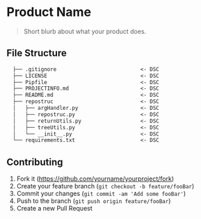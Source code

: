 
# Product Name

> Short blurb about what your product does.

## File Structure

```markdown
  ├── .gitignore                           <- DSC
  ├── LICENSE                              <- DSC
  ├── Pipfile                              <- DSC
  ├── PROJECTINFO.md                       <- DSC
  ├── README.md                            <- DSC
  ├── repostruc                            <- DSC
  │   ├── argHandler.py                    <- DSC
  │   ├── repostruc.py                     <- DSC
  │   ├── returnUtils.py                   <- DSC
  │   ├── treeUtils.py                     <- DSC
  │   └── __init__.py                      <- DSC
  └── requirements.txt                     <- DSC

```

## Contributing

1. Fork it (<https://github.com/yourname/yourproject/fork>)
2. Create your feature branch (`git checkout -b feature/fooBar`)
3. Commit your changes (`git commit -am 'Add some fooBar'`)
4. Push to the branch (`git push origin feature/fooBar`)
5. Create a new Pull Request
